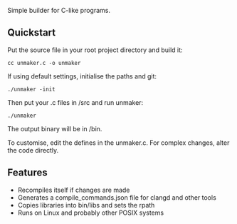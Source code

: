 Simple builder for C-like programs. 

## Quickstart

Put the source file in your root project directory and build it:

```
cc unmaker.c -o unmaker
```

If using default settings, initialise the paths and git:

```
./unmaker -init
```

Then put your .c files in /src and run unmaker:

```
./unmaker
```

The output binary will be in /bin. 

To customise, edit the defines in the unmaker.c. For complex changes, alter the code directly.

## Features

- Recompiles itself if changes are made
- Generates a compile_commands.json file for clangd and other tools
- Copies libraries into bin/libs and sets the rpath
- Runs on Linux and probably other POSIX systems
